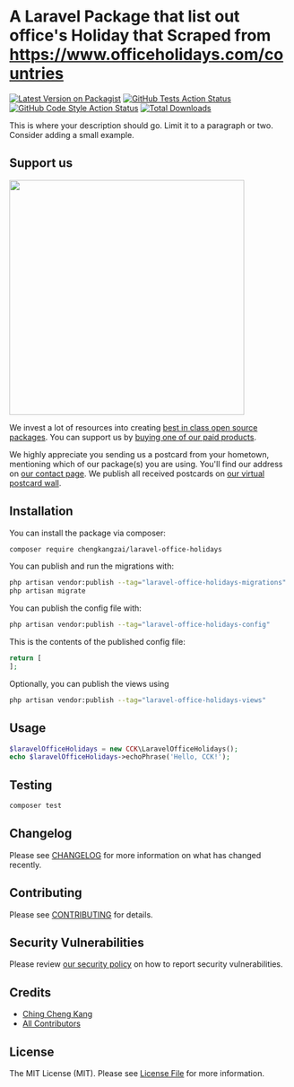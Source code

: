 # A Laravel Package that list out office's Holiday that Scraped from https://www.officeholidays.com/countries

[![Latest Version on Packagist](https://img.shields.io/packagist/v/chengkangzai/laravel-office-holidays.svg?style=flat-square)](https://packagist.org/packages/chengkangzai/laravel-office-holidays)
[![GitHub Tests Action Status](https://img.shields.io/github/actions/workflow/status/chengkangzai/laravel-office-holidays/run-tests.yml?branch=main&label=tests&style=flat-square)](https://github.com/chengkangzai/laravel-office-holidays/actions?query=workflow%3Arun-tests+branch%3Amain)
[![GitHub Code Style Action Status](https://img.shields.io/github/actions/workflow/status/chengkangzai/laravel-office-holidays/fix-php-code-style-issues.yml?branch=main&label=code%20style&style=flat-square)](https://github.com/chengkangzai/laravel-office-holidays/actions?query=workflow%3A"Fix+PHP+code+style+issues"+branch%3Amain)
[![Total Downloads](https://img.shields.io/packagist/dt/chengkangzai/laravel-office-holidays.svg?style=flat-square)](https://packagist.org/packages/chengkangzai/laravel-office-holidays)

This is where your description should go. Limit it to a paragraph or two. Consider adding a small example.

## Support us

[<img src="https://github-ads.s3.eu-central-1.amazonaws.com/laravel-office-holidays.jpg?t=1" width="419px" />](https://spatie.be/github-ad-click/laravel-office-holidays)

We invest a lot of resources into creating [best in class open source packages](https://spatie.be/open-source). You can support us by [buying one of our paid products](https://spatie.be/open-source/support-us).

We highly appreciate you sending us a postcard from your hometown, mentioning which of our package(s) you are using. You'll find our address on [our contact page](https://spatie.be/about-us). We publish all received postcards on [our virtual postcard wall](https://spatie.be/open-source/postcards).

## Installation

You can install the package via composer:

```bash
composer require chengkangzai/laravel-office-holidays
```

You can publish and run the migrations with:

```bash
php artisan vendor:publish --tag="laravel-office-holidays-migrations"
php artisan migrate
```

You can publish the config file with:

```bash
php artisan vendor:publish --tag="laravel-office-holidays-config"
```

This is the contents of the published config file:

```php
return [
];
```

Optionally, you can publish the views using

```bash
php artisan vendor:publish --tag="laravel-office-holidays-views"
```

## Usage

```php
$laravelOfficeHolidays = new CCK\LaravelOfficeHolidays();
echo $laravelOfficeHolidays->echoPhrase('Hello, CCK!');
```

## Testing

```bash
composer test
```

## Changelog

Please see [CHANGELOG](CHANGELOG.md) for more information on what has changed recently.

## Contributing

Please see [CONTRIBUTING](CONTRIBUTING.md) for details.

## Security Vulnerabilities

Please review [our security policy](../../security/policy) on how to report security vulnerabilities.

## Credits

- [Ching Cheng Kang](https://github.com/chengkangzai)
- [All Contributors](../../contributors)

## License

The MIT License (MIT). Please see [License File](LICENSE.md) for more information.
